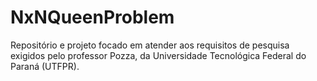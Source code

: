 # NxNQueenProblem
Repositório e projeto focado em atender aos requisitos de pesquisa exigidos pelo professor Pozza, da Universidade Tecnológica Federal do Paraná (UTFPR).
